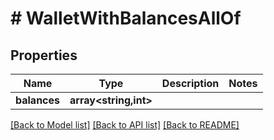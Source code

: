 # # WalletWithBalancesAllOf

## Properties

Name | Type | Description | Notes
------------ | ------------- | ------------- | -------------
**balances** | **array<string,int>** |  |

[[Back to Model list]](../../README.md#models) [[Back to API list]](../../README.md#endpoints) [[Back to README]](../../README.md)
